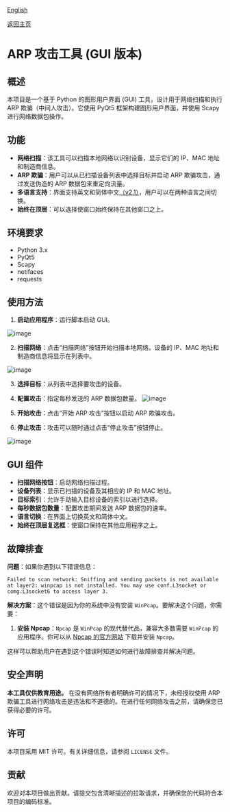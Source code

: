 [English](README.md)

[返回主页](https://github.com/ystemsrx/Arp-Attack-tool)

# ARP 攻击工具 (GUI 版本)

## 概述

本项目是一个基于 Python 的图形用户界面 (GUI) 工具，设计用于网络扫描和执行 ARP 欺骗（中间人攻击）。它使用 PyQt5 框架构建图形用户界面，并使用 Scapy 进行网络数据包操作。

## 功能

- **网络扫描**：该工具可以扫描本地网络以识别设备，显示它们的 IP、MAC 地址和制造商信息。
- **ARP 欺骗**：用户可以从已扫描设备列表中选择目标并启动 ARP 欺骗攻击，通过发送伪造的 ARP 数据包来重定向流量。
- **多语言支持**：界面支持英文和简体中文[（v2.1）](Arp_Attack_GUI_v2.1.py)，用户可以在两种语言之间切换。
- **始终在顶层**：可以选择使窗口始终保持在其他窗口之上。

## 环境要求

- Python 3.x
- PyQt5
- Scapy
- netifaces
- requests

## 使用方法

1. **启动应用程序**：运行脚本启动 GUI。

![image](https://github.com/user-attachments/assets/7e242d67-c1f9-4cfa-a02b-430a3042ffdb)

2. **扫描网络**：点击“扫描网络”按钮开始扫描本地网络。设备的 IP、MAC 地址和制造商信息将显示在列表中。

![image](https://github.com/user-attachments/assets/b589b207-9c7c-4d4e-a54c-163948624dc9)

3. **选择目标**：从列表中选择要攻击的设备。
4. **配置攻击**：指定每秒发送的 ARP 数据包数量。
![image](https://github.com/user-attachments/assets/68bad39d-af59-4414-84a1-0d45c6c39b26)

5. **开始攻击**：点击“开始 ARP 攻击”按钮以启动 ARP 欺骗攻击。
6. **停止攻击**：攻击可以随时通过点击“停止攻击”按钮停止。

![image](https://github.com/user-attachments/assets/149ae65e-6e0b-4b84-a9a4-0490e655f971)

## GUI 组件

- **扫描网络按钮**：启动网络扫描过程。
- **设备列表**：显示已扫描的设备及其相应的 IP 和 MAC 地址。
- **目标索引**：允许手动输入目标设备的索引以进行选择。
- **每秒数据包数量**：配置攻击期间发送 ARP 数据包的速率。
- **语言切换**：在界面上切换英文和简体中文。
- **始终在顶层复选框**：使窗口保持在其他应用程序之上。

## 故障排查

**问题**：如果你遇到以下错误信息：

`Failed to scan network: Sniffing and sending packets is not available at layer2: winpcap is not installed. You may use conf.L3socket or comg.L3socket6 to access layer 3.`

**解决方案**：这个错误是因为你的系统中没有安装 `WinPcap`。要解决这个问题，你需要：

1. **安装 Npcap**：`Npcap` 是 `WinPcap` 的现代替代品，兼容大多数需要 `WinPcap` 的应用程序。你可以从 [Npcap 的官方网站](https://nmap.org/npcap/) 下载并安装 `Npcap`。

这样可以帮助用户在遇到这个错误时知道如何进行故障排查并解决问题。

## 安全声明

**本工具仅供教育用途。** 在没有网络所有者明确许可的情况下，未经授权使用 ARP 欺骗工具进行网络攻击是违法和不道德的。在进行任何网络攻击之前，请确保您已获得必要的许可。

## 许可

本项目采用 MIT 许可。有关详细信息，请参阅 `LICENSE` 文件。

## 贡献

欢迎对本项目做出贡献。请提交包含清晰描述的拉取请求，并确保您的代码符合本项目的编码标准。
